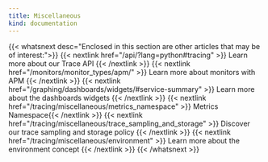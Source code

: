 ```yaml
---
title: Miscellaneous
kind: documentation
---
```


{{< whatsnext desc="Enclosed in this section are other articles that may be of interest:">}}
    {{< nextlink href="/api/?lang=python#tracing" >}} Learn more about our Trace API {{< /nextlink >}}
    {{< nextlink href="/monitors/monitor_types/apm/" >}} Learn more about monitors with APM {{< /nextlink >}}
    {{< nextlink href="/graphing/dashboards/widgets/#service-summary" >}} Learn more about the dashboards widgets {{< /nextlink >}}
    {{< nextlink href="/tracing/miscellaneous/metrics_namespace" >}} Metrics Namespace{{< /nextlink >}}
    {{< nextlink href="/tracing/miscellaneous/trace_sampling_and_storage" >}} Discover our trace sampling and storage policy {{< /nextlink >}}
    {{< nextlink href="/tracing/miscellaneous/environment" >}} Learn more about the environment concept {{< /nextlink >}}
{{< /whatsnext >}}

